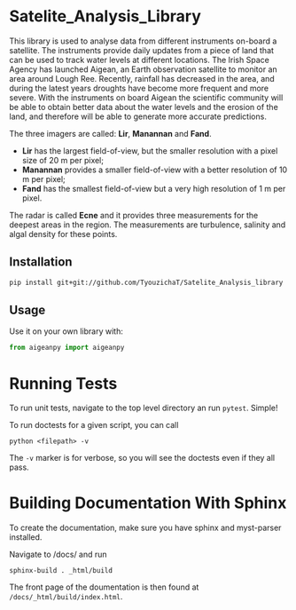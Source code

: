 # Satelite_Analysis_Library
This library is used to analyse data from different instruments on-board a satellite. The instruments provide daily updates from a piece of land that can be used to track water levels at different locations. The Irish Space Agency has launched Aigean, an Earth observation satellite to monitor an area around Lough Ree. Recently, rainfall has decreased in the area, and during the latest years droughts have become more frequent and more severe. With the instruments on board Aigean the scientific community will be able to obtain better data about the water levels and the erosion of the land, and therefore will be able to generate more accurate predictions.

The three imagers are called: **Lir**, **Manannan** and **Fand**.
- **Lir** has the largest field-of-view, but the smaller resolution with a pixel size of 20 m per pixel; 
- **Manannan** provides a smaller field-of-view with a better resolution of 10 m per pixel;
- **Fand** has the smallest field-of-view but a very high resolution of 1 m per pixel.

The radar is called **Ecne** and it provides three measurements for the deepest areas in the region. The measurements are turbulence, salinity and algal density for these points.

## Installation

```bash
pip install git+git://github.com/TyouzichaT/Satelite_Analysis_library
```

## Usage
    
Use it on your own library with:

```python
from aigeanpy import aigeanpy


```

# Running Tests

To run unit tests, navigate to the top level directory an run `pytest`. Simple!

To run doctests for a given script, you can call

``python <filepath> -v``

The `-v` marker is for verbose, so you will see the doctests even if they all pass.


# Building Documentation With Sphinx

To create the documentation, make sure you have sphinx and myst-parser installed.

Navigate to /docs/ and run

``sphinx-build . _html/build``

The front page of the doumentation is then found at `/docs/_html/build/index.html`.
